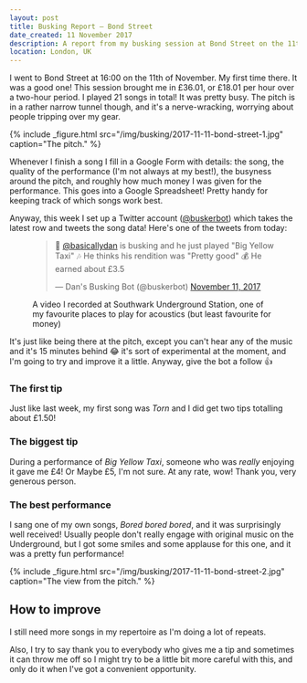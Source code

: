 ```yaml
---
layout: post
title: Busking Report – Bond Street
date_created: 11 November 2017
description: A report from my busking session at Bond Street on the 11th of November!
location: London, UK
---
```


I went to Bond Street at 16:00 on the 11th of November. My first time there. It was a good one! This session brought me in £36.01, or £18.01 per hour over a two-hour period. I played 21 songs in total! It was pretty busy. The pitch is in a rather narrow tunnel though, and it's a nerve-wracking, worrying about people tripping over my gear.

{% include _figure.html src="/img/busking/2017-11-11-bond-street-1.jpg" caption="The pitch." %}

Whenever I finish a song I fill in a Google Form with details: the song, the quality of the performance (I'm not always at my best!), the busyness around the pitch, and roughly how much money I was given for the performance. This goes into a Google Spreadsheet! Pretty handy for keeping track of which songs work best.

Anyway, this week I set up a Twitter account ([@buskerbot](https://twitter.com/buskerbot)) which takes the latest row and tweets the song data! Here's one of the tweets from today:

<figure class="center">
	<blockquote class="twitter-tweet" data-lang="en"><p lang="en" dir="ltr">🎸 <a href="https://twitter.com/basicallydan?ref_src=twsrc%5Etfw">@basicallydan</a> is busking and he just played &quot;Big Yellow Taxi&quot; 🎶 He thinks his rendition was &quot;Pretty good&quot; 💰 He earned about £3.5</p>&mdash; Dan&#39;s Busking Bot (@buskerbot) <a href="https://twitter.com/buskerbot/status/929401526673604608?ref_src=twsrc%5Etfw">November 11, 2017</a></blockquote>
	<script async src="https://platform.twitter.com/widgets.js" charset="utf-8"></script>
	<figcaption>A video I recorded at Southwark Underground Station, one of my favourite places to play for acoustics (but least favourite for money)</figcaption>
</figure>

It's just like being there at the pitch, except you can't hear any of the music and it's 15 minutes behind 😂 it's sort of experimental at the moment, and I'm going to try and improve it a little. Anyway, give the bot a follow 👍

### The first tip

Just like last week, my first song was _Torn_ and I did get two tips totalling about £1.50!

### The biggest tip

During a performance of _Big Yellow Taxi_, someone who was _really_ enjoying it gave me £4! Or Maybe £5, I'm not sure. At any rate, wow! Thank you, very generous person.

### The best performance

I sang one of my own songs, _Bored bored bored_, and it was surprisingly well received! Usually people don't really engage with original music on the Underground, but I got some smiles and some applause for this one, and it was a pretty fun performance!

{% include _figure.html src="/img/busking/2017-11-11-bond-street-2.jpg" caption="The view from the pitch." %}

## How to improve

I still need more songs in my repertoire as I'm doing a lot of repeats. 

Also, I try to say thank you to everybody who gives me a tip and sometimes it can throw me off so I might try to be a little bit more careful with this, and only do it when I've got a convenient opportunity.
